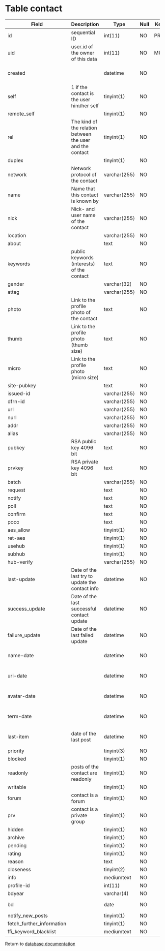 Table contact
=============

| Field                     | Description                                               | Type         | Null | Key | Default             | Extra          |
|---------------------------|-----------------------------------------------------------|--------------|------|-----|---------------------|----------------|
| id                        | sequential ID                                             | int(11)      | NO   | PRI | NULL                | auto_increment |
| uid                       | user.id of the owner of this data                         | int(11)      | NO   | MUL | 0                   |                |
| created                   |                                                           | datetime     | NO   |     | 0001-01-01 00:00:00 |                |
| self                      | 1 if the contact is the user him/her self                 | tinyint(1)   | NO   |     | 0                   |                |
| remote_self               |                                                           | tinyint(1)   | NO   |     | 0                   |                |
| rel                       | The kind of the relation between the user and the contact | tinyint(1)   | NO   |     | 0                   |                |
| duplex                    |                                                           | tinyint(1)   | NO   |     | 0                   |                |
| network                   | Network protocol of the contact                           | varchar(255) | NO   |     |                     |                |
| name                      | Name that this contact is known by                        | varchar(255) | NO   |     |                     |                |
| nick                      | Nick- and user name of the contact                        | varchar(255) | NO   |     |                     |                |
| location                  |                                                           | varchar(255) | NO   |     |                     |                |
| about                     |                                                           | text         | NO   |     | NULL                |                |
| keywords                  | public keywords (interests) of the contact                | text         | NO   |     | NULL                |                |
| gender                    |                                                           | varchar(32)  | NO   |     |                     |                |
| attag                     |                                                           | varchar(255) | NO   |     |                     |                |
| photo                     | Link to the profile photo of the contact                  | text         | NO   |     | NULL                |                |
| thumb                     | Link to the profile photo (thumb size)                    | text         | NO   |     | NULL                |                |
| micro                     | Link to the profile photo (micro size)                    | text         | NO   |     | NULL                |                |
| site-pubkey               |                                                           | text         | NO   |     | NULL                |                |
| issued-id                 |                                                           | varchar(255) | NO   |     |                     |                |
| dfrn-id                   |                                                           | varchar(255) | NO   |     |                     |                |
| url                       |                                                           | varchar(255) | NO   |     |                     |                |
| nurl                      |                                                           | varchar(255) | NO   |     |                     |                |
| addr                      |                                                           | varchar(255) | NO   |     |                     |                |
| alias                     |                                                           | varchar(255) | NO   |     |                     |                |
| pubkey                    | RSA public key 4096 bit                                   | text         | NO   |     | NULL                |                |
| prvkey                    | RSA private key 4096 bit                                  | text         | NO   |     | NULL                |                |
| batch                     |                                                           | varchar(255) | NO   |     |                     |                |
| request                   |                                                           | text         | NO   |     | NULL                |                |
| notify                    |                                                           | text         | NO   |     | NULL                |                |
| poll                      |                                                           | text         | NO   |     | NULL                |                |
| confirm                   |                                                           | text         | NO   |     | NULL                |                |
| poco                      |                                                           | text         | NO   |     | NULL                |                |
| aes_allow                 |                                                           | tinyint(1)   | NO   |     | 0                   |                |
| ret-aes                   |                                                           | tinyint(1)   | NO   |     | 0                   |                |
| usehub                    |                                                           | tinyint(1)   | NO   |     | 0                   |                |
| subhub                    |                                                           | tinyint(1)   | NO   |     | 0                   |                |
| hub-verify                |                                                           | varchar(255) | NO   |     |                     |                |
| last-update               | Date of the last try to update the contact info           | datetime     | NO   |     | 0001-01-01 00:00:00 |                |
| success_update            | Date of the last successful contact update                | datetime     | NO   |     | 0001-01-01 00:00:00 |                |
| failure_update            | Date of the last failed update                            | datetime     | NO   |     | 0001-01-01 00:00:00 |                |
| name-date                 |                                                           | datetime     | NO   |     | 0001-01-01 00:00:00 |                |
| uri-date                  |                                                           | datetime     | NO   |     | 0001-01-01 00:00:00 |                |
| avatar-date               |                                                           | datetime     | NO   |     | 0001-01-01 00:00:00 |                |
| term-date                 |                                                           | datetime     | NO   |     | 0001-01-01 00:00:00 |                |
| last-item                 | date of the last post                                     | datetime     | NO   |     | 0001-01-01 00:00:00 |                |
| priority                  |                                                           | tinyint(3)   | NO   |     | 0                   |                |
| blocked                   |                                                           | tinyint(1)   | NO   |     | 1                   |                |
| readonly                  | posts of the contact are readonly                         | tinyint(1)   | NO   |     | 0                   |                |
| writable                  |                                                           | tinyint(1)   | NO   |     | 0                   |                |
| forum                     | contact is a forum                                        | tinyint(1)   | NO   |     | 0                   |                |
| prv                       | contact is a private group                                | tinyint(1)   | NO   |     | 0                   |                |
| hidden                    |                                                           | tinyint(1)   | NO   |     | 0                   |                |
| archive                   |                                                           | tinyint(1)   | NO   |     | 0                   |                |
| pending                   |                                                           | tinyint(1)   | NO   |     | 1                   |                |
| rating                    |                                                           | tinyint(1)   | NO   |     | 0                   |                |
| reason                    |                                                           | text         | NO   |     | NULL                |                |
| closeness                 |                                                           | tinyint(2)   | NO   |     | 99                  |                |
| info                      |                                                           | mediumtext   | NO   |     | NULL                |                |
| profile-id                |                                                           | int(11)      | NO   |     | 0                   |                |
| bdyear                    |                                                           | varchar(4)   | NO   |     |                     |                |
| bd                        |                                                           | date         | NO   |     | 0001-01-01          |                |
| notify_new_posts          |                                                           | tinyint(1)   | NO   |     | 0                   |                |
| fetch_further_information |                                                           | tinyint(1)   | NO   |     | 0                   |                |
| ffi_keyword_blacklist     |                                                           | mediumtext   | NO   |     | NULL                |                |

Return to [database documentation](help/database)
